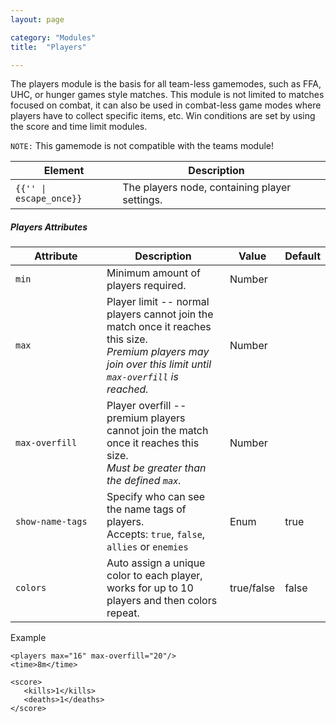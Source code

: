 ```yaml
---
layout: page

category: "Modules"
title:  "Players"

---
```


The players module is the basis for all team-less gamemodes, such as FFA, UHC, or hunger games style matches.
This module is not limited to matches focused on combat,
it can also be used in combat-less game modes where players have to collect specific items, etc.
Win conditions are set by using the score and time limit modules.

`NOTE:` This gamemode is not compatible with the teams module!
<div class='table-responsive'>
  <table class='table table-striped table-condensed'>
    <thead>
      <tr>
        <th>Element</th>
        <th>Description</th>
        <th></th>
      </tr>
    </thead>
    <tbody>
      <tr>
        <td>
          <span class='highlight'>
            <code>{{'<players/>' | escape_once}}</code>
          </span>
        </td>
        <td>The players node, containing player settings.</td>
        <td></td>
      </tr>
    </tbody>
  </table>
</div>
<h5>Players Attributes</h5>
<div class='table-responsive'>
  <table class='table table-striped table-condensed'>
    <thead>
      <tr>
        <th style='min-width: 130px;'>Attribute</th>
        <th>Description</th>
        <th>Value</th>
        <th>Default</th>
      </tr>
    </thead>
    <tbody>
      <tr>
        <td>
          <code>min</code>
        </td>
        <td>
          Minimum amount of players required.
        </td>
        <td>
          <span class='label label-primary'>Number</span>
        </td>
        <td></td>
      </tr>
      <tr>
        <td>
          <code>max</code>
        </td>
        <td>
          Player limit -- normal players cannot join the match once it reaches this size.
          <br/>
          <i>Premium players may join over this limit until <code>max-overfill</code> is reached.</i>
        </td>
        <td>
          <span class='label label-primary'>Number</span>
        </td>
        <td></td>
      </tr>
      <tr>
        <td>
          <code>max-overfill</code>
        </td>
        <td>
          Player overfill -- premium players cannot join the match once it reaches this size.
          <br/>
          <i>Must be greater than the defined <code>max</code>.</i>
        </td>
        <td>
          <span class='label label-primary'>Number</span>
        </td>
        <td></td>
      </tr>
      <tr>
        <td>
          <code>show-name-tags</code>
        </td>
        <td>
          Specify who can see the name tags of players.
          <br/>
          Accepts:
          <code>true</code>, <code>false</code>, <code>allies</code> or <code>enemies</code>
        </td>
        <td>
          <span class='label label-primary'>Enum</span>
        </td>
        <td>true</td>
      </tr>
      <tr>
        <td>
          <code>colors</code>
        </td>
        <td>
          Auto assign a unique color to each player, works for up to 10 players and then colors repeat.
        </td>
        <td>
          <span class='label label-primary'>true/false</span>
        </td>
        <td>false</td>
      </tr>
    </tbody>
  </table>
</div>
Example

    <players max="16" max-overfill="20"/>
    <time>8m</time>

    <score>
       <kills>1</kills>
       <deaths>1</deaths>
    </score>
